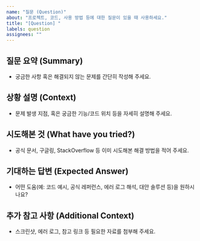 ```yaml
---
name: "질문 (Question)"
about: "프로젝트, 코드, 사용 방법 등에 대한 질문이 있을 때 사용하세요."
title: "[Question] "
labels: question
assignees: ""
---
```


## 질문 요약 (Summary)
- 궁금한 사항 혹은 해결되지 않는 문제를 간단히 작성해 주세요.

## 상황 설명 (Context)
- 문제 발생 지점, 혹은 궁금한 기능/코드 위치 등을 자세히 설명해 주세요.

## 시도해본 것 (What have you tried?)
- 공식 문서, 구글링, StackOverflow 등 이미 시도해본 해결 방법을 적어 주세요.

## 기대하는 답변 (Expected Answer)
- 어떤 도움(예: 코드 예시, 공식 레퍼런스, 에러 로그 해석, 대안 솔루션 등)을 원하시나요?

## 추가 참고 사항 (Additional Context)
- 스크린샷, 에러 로그, 참고 링크 등 필요한 자료를 첨부해 주세요.
